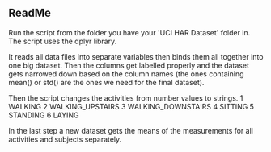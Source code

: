 ## ReadMe

Run the script from the folder you have your 'UCI HAR Dataset' folder in.
The script uses the dplyr library.

It reads all data files into separate variables then binds them all together
into one big dataset. Then the columns get labelled properly and the dataset
gets narrowed down based on the column names (the ones containing mean() or
std() are the ones we need for the final dataset).

Then the script changes the activities from number values to strings.
    1 WALKING
    2 WALKING_UPSTAIRS
    3 WALKING_DOWNSTAIRS
    4 SITTING
    5 STANDING
    6 LAYING
    
In the last step a new dataset gets the means of the measurements for all
activities and subjects separately.